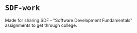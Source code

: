 # `SDF-work`
Made for sharing SDF - "Software Development Fundamentals" assignments to get through college. 
